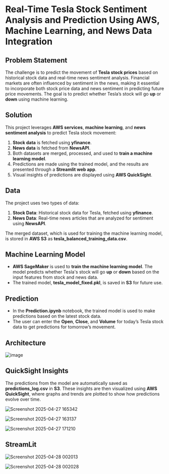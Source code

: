 # Real-Time Tesla Stock Sentiment Analysis and Prediction Using AWS, Machine Learning, and News Data Integration

## Problem Statement

The challenge is to predict the movement of **Tesla stock prices** based on historical stock data and real-time news sentiment analysis. Financial markets are often influenced by sentiment in the news, making it essential to incorporate both stock price data and news sentiment in predicting future price movements. The goal is to predict whether Tesla’s stock will go **up** or **down** using machine learning.

## Solution

This project leverages **AWS services**, **machine learning**, and **news sentiment analysis** to predict Tesla stock movement:
1. **Stock data** is fetched using **yfinance**.
2. **News data** is fetched from **NewsAPI**.
3. Both datasets are merged, processed, and used to **train a machine learning model**.
4. Predictions are made using the trained model, and the results are presented through a **Streamlit web app**.
5. Visual insights of predictions are displayed using **AWS QuickSight**.

## Data

The project uses two types of data:
1. **Stock Data**: Historical stock data for Tesla, fetched using **yfinance**.
2. **News Data**: Real-time news articles that are analyzed for sentiment using **NewsAPI**.

The merged dataset, which is used for training the machine learning model, is stored in **AWS S3** as **tesla_balanced_training_data.csv**.

## Machine Learning Model

- **AWS SageMaker** is used to **train the machine learning model**. The model predicts whether Tesla's stock will go **up** or **down** based on the input features from stock and news data.
- The trained model, **tesla_model_fixed.pkl**, is saved in **S3** for future use.

## Prediction

- In the **Prediction.ipynb** notebook, the trained model is used to make predictions based on the latest stock data.
- The user can enter the **Open**, **Close**, and **Volume** for today’s Tesla stock data to get predictions for tomorrow’s movement.

## Architecture

![image](https://github.com/user-attachments/assets/2e9702b9-0193-4910-81e0-09423696c88a)

## QuickSight Insights

The predictions from the model are automatically saved as **predictions_log.csv** in **S3**. These insights are then visualized using **AWS QuickSight**, where graphs and trends are plotted to show how predictions evolve over time.

![Screenshot 2025-04-27 165342](https://github.com/user-attachments/assets/2ae42441-666f-408f-b59b-8eb932ecfc27)

![Screenshot 2025-04-27 163137](https://github.com/user-attachments/assets/42944110-2732-41b3-a8b7-290201eaadf9)

![Screenshot 2025-04-27 171210](https://github.com/user-attachments/assets/ed38cdab-459f-407d-8c65-e7dc04c16d3c)

## StreamLit

![Screenshot 2025-04-28 002013](https://github.com/user-attachments/assets/71d61b35-57f6-4223-81a5-8ef5e172cc22)

![Screenshot 2025-04-28 002028](https://github.com/user-attachments/assets/de145d20-d9d1-4041-9abf-049276c1b3ff)
